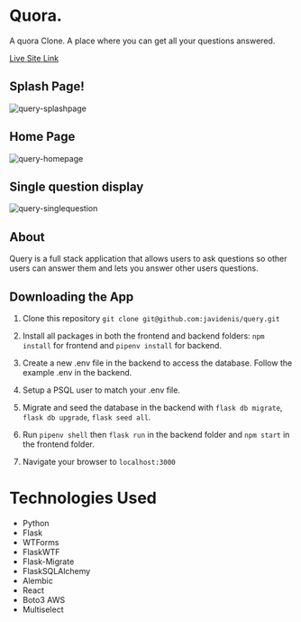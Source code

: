 # Quora.

A quora Clone. A place where you can get all your questions answered.

[Live Site Link](https://query11.herokuapp.com/)

## Splash Page!

![query-splashpage](https://user-images.githubusercontent.com/59179145/179097869-9ca1b18f-e5b4-473d-b89d-82f841d56e24.png)

## Home Page

![query-homepage](https://user-images.githubusercontent.com/59179145/179097914-eb39256d-4168-4f68-9051-91407774ac61.png)

## Single question display

![query-singlequestion](https://user-images.githubusercontent.com/59179145/179097947-92b1a591-7cc4-4748-bd1f-8d4b3740877c.png)

## About

Query is a full stack application that allows users to ask questions so other users can answer them and lets you answer other users questions.

## Downloading the App
  1. Clone this repository 
  `git clone git@github.com:javidenis/query.git`
  
  2. Install all packages in both the frontend and backend folders: `npm install` for frontend and `pipenv install` for backend.
  
  3. Create a new .env file in the backend to access the database.  Follow the example .env in the backend. 
  
  4. Setup a PSQL user to match your .env file.
  
  5. Migrate and seed the database in the backend with `flask db migrate`, `flask db upgrade`, `flask seed all`.
  
  6. Run `pipenv shell` then `flask run` in the backend folder and `npm start` in the frontend folder. 
  
  7. Navigate your browser to `localhost:3000`

# Technologies Used

- Python
- Flask
- WTForms
- FlaskWTF
- Flask-Migrate
- FlaskSQLAlchemy
- Alembic
- React
- Boto3 AWS
- Multiselect
